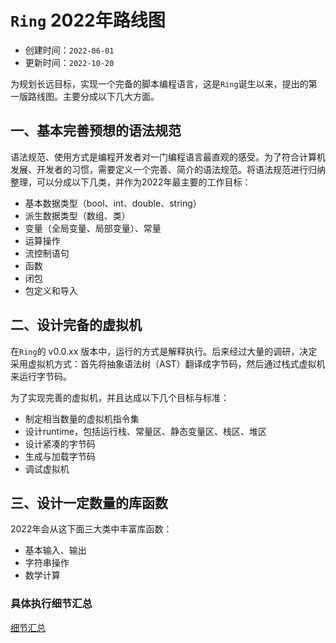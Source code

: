 # ```Ring``` 2022年路线图

- 创建时间：```2022-06-01```
- 更新时间：```2022-10-20```

为规划长远目标，实现一个完备的脚本编程语言，这是```Ring```诞生以来，提出的第一版路线图。主要分成以下几大方面。


## 一、基本完善预想的语法规范

语法规范、使用方式是编程开发者对一门编程语言最直观的感受。为了符合计算机发展、开发者的习惯，需要定义一个完善、简介的语法规范。将语法规范进行归纳整理，可以分成以下几类，并作为2022年最主要的工作目标：

- 基本数据类型（bool、int、double、string）
- 派生数据类型（数组、类）
- 变量（全局变量、局部变量）、常量
- 运算操作
- 流控制语句
- 函数
- 闭包
- 包定义和导入


## 二、设计完备的虚拟机

在```Ring```的 v0.0.xx 版本中，运行的方式是解释执行。后来经过大量的调研，决定采用虚拟机方式：首先将抽象语法树（AST）翻译成字节码，然后通过栈式虚拟机来运行字节码。

为了实现完善的虚拟机，并且达成以下几个目标与标准：

- 制定相当数量的虚拟机指令集
- 设计runtime，包括运行栈、常量区、静态变量区、栈区、堆区
- 设计紧凑的字节码
- 生成与加载字节码
- 调试虚拟机


## 三、设计一定数量的库函数

2022年会从这下面三大类中丰富库函数：

- 基本输入、输出
- 字符串操作
- 数学计算



### 具体执行细节汇总

[细节汇总](./markdown/todo/Ring-2022-todo.md)